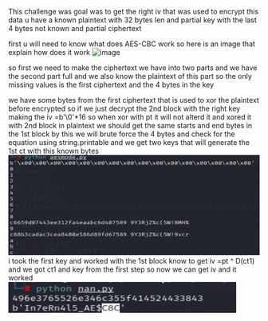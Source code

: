 This challenge was goal was to get the right iv that was used to encrypt this data u have a known plaintext with 32 bytes len and partial key with the last 4 bytes not known and partial ciphertext 

first u will need to know what does AES-CBC work so here is an image that explain how does it work 
![image](https://github.com/beboo07/CTF/assets/103918753/1f5dce9c-12dd-4e00-8bbe-89551e484598)

so first we need to make the ciphertext we have into two parts and we have the second part full and we also know the plaintext of this part so the only missing values is the first ciphertext and the 4 bytes in the key 

we have some bytes from the first ciphertext that is used to xor the plaintext before encrypted so if we just decrypt the 2nd block with the right key making the iv =b'\0'*16 so when xor with pt it will not alterd it and xored it with 2nd block in plaintext we should get the same starts and end bytes in the 1st block 
by this we will brute force the 4 bytes and check for the equation using string.printable
and we get two keys that will generate the 1st ct with this known bytes 
![image](https://github.com/beboo07/CTF/blob/main/ieee/CBC/image.png?raw=true)
i took the first key and worked with the 1st block 
know to get iv =pt ^ D(ct1) 
and we got ct1 and key from the first step so now we can get iv and it worked 
![image](https://github.com/beboo07/CTF/blob/main/ieee/CBC/flag.png?raw=true)
